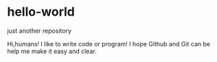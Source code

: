 # hello-world
just another repository

Hi,humans!
I like to write code or program! I hope Github and Git can be help me make it easy and clear. 
